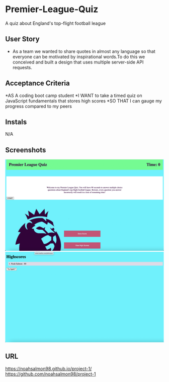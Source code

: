 # Premier-League-Quiz
A quiz about England's top-flight football league

## User Story

*  As a team we wanted to share quotes in almost any language so that everyone can be motivated by inspirational words.To do this we conceived and built a design that uses multiple server-side API requests. 

## Acceptance Criteria

*AS A coding boot camp student
*I WANT to take a timed quiz on JavaScript fundamentals that stores high scores
*SO THAT I can gauge my progress compared to my peers

## Instals
N/A

## Screenshots

![Screenshot of quiz 1](./assets/images/Screen%20Shot%202023-08-24%20at%208.02.47%20PM.png)
![Screenshot of quiz 2](./assets/images/Screen%20Shot%202023-08-24%20at%208.02.57%20PM.png)


## URL

https://noahsalmon98.github.io/project-1/
https://github.com/noahsalmon98/project-1

